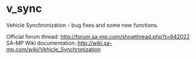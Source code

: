 # v_sync
Vehicle Synchronization - bug fixes and some new functions.

Official forum thread: http://forum.sa-mp.com/showthread.php?t=642022
SA-MP Wiki documentation: http://wiki.sa-mp.com/wiki/Vehicle_Synchronization
